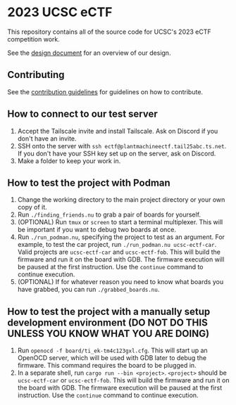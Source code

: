 # 2023 UCSC eCTF

This repository contains all of the source code for UCSC's 2023 eCTF competition work.

See the [design document](DESIGN.pdf) for an overview of our design.

## Contributing
See the [contribution guidelines](CONTRIBUTING.md) for guidelines on how to contribute.

## How to connect to our test server
1. Accept the Tailscale invite and install Tailscale. Ask on Discord if you don't have an invite.
2. SSH onto the server with `ssh ectf@plantmachineectf.tail25abc.ts.net`. If you don't have your SSH key set up on the server, ask on Discord.
3. Make a folder to keep your work in.

## How to test the project with Podman
1. Change the working directory to the main project directory or your own copy of it.
2. Run `./finding_friends.nu` to grab a pair of boards for yourself.
3. (OPTIONAL) Run `tmux` or `screen` to start a terminal multiplexer. This will be important if you want to debug two boards at once.
4. Run `./run_podman.nu`, specifying the project to test as an argument. For example, to test the car project, run `./run_podman.nu ucsc-ectf-car`. Valid projects are `ucsc-ectf-car` and `ucsc-ectf-fob`. This will build the firmware and run it on the board with GDB. The firmware execution will be paused at the first instruction. Use the `continue` command to continue execution.
5. (OPTIONAL) If for whatever reason you need to know what boards you have grabbed, you can run `./grabbed_boards.nu`.

## How to test the project with a manually setup development environment (DO NOT DO THIS UNLESS YOU KNOW WHAT YOU ARE DOING)
1. Run `openocd -f board/ti_ek-tm4c123gxl.cfg`. This will start up an OpenOCD server, which will be used with GDB later to debug the firmware. This command requires the board to be plugged in.
2. In a separate shell, run `cargo run --bin <project>`. `<project>` should be `ucsc-ectf-car` or `ucsc-ectf-fob`. This will build the firmware and run it on the board with GDB. The firmware execution will be paused at the first instruction. Use the `continue` command to continue execution.
